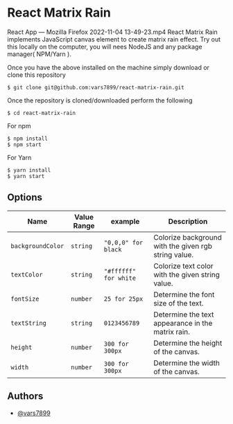 # React Matrix Rain
React App — Mozilla Firefox 2022-11-04 13-49-23.mp4
React Matrix Rain implements JavaScript canvas element to create matrix rain effect. Try out this locally
on the computer, you will nees NodeJS and any package manager( NPM/Yarn ).

Once you have the above installed on the machine simply download or clone this repository

```
$ git clone git@github.com:vars7899/react-matrix-rain.git
```

Once the repository is cloned/downloaded perform the following

```
$ cd react-matrix-rain
```

For npm

```
$ npm install
$ npm start
```

For Yarn

```
$ yarn install
$ yarn start
```

## Options

| Name              | Value Range | example               | Description                                          |
| ----------------- | ----------- | --------------------- | ---------------------------------------------------- |
| `backgroundColor` | `string`    | `"0,0,0" for black`   | Colorize background with the given rgb string value. |
| `textColor`       | `string`    | `"#ffffff" for white` | Colorize text color with the given string value.     |
| `fontSize`        | `number`    | `25 for 25px`         | Determine the font size of the text.                 |
| `textString`      | `string`    | `0123456789`          | Determine the text appearance in the matrix rain.    |
| `height`          | `number`    | `300 for 300px`       | Determine the height of the canvas.                  |
| `width`           | `number`    | `300 for 300px`       | Determine the width of the canvas.                   |

## Authors

- [@vars7899](https://github.com/vars7899)

